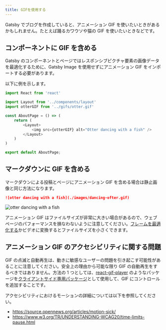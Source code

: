 ```yaml
---
title: GIFを使用する
---
```


Gatsby でブログを作成していると、アニメーション GIF を使いたいときがあるかもしれません。たとえば踊るカワウソや猫の GIF を使いたいときなどです。

## コンポーネントに GIF を含める

Gatsby のコンポーネントとページではレスポンシブピクチャ要素の画像データを最適化するために、Gatsby Image を使用せずにアニメーション GIF をインポートする必要があります。

以下に例を示します。

```jsx:title=pages/about.js
import React from 'react'

import Layout from '../components/layout'
import otterGIF from '../gifs/otter.gif'

const AboutPage = () => (
    return (
        <Layout>
            <img src={otterGIF} alt="Otter dancing with a fish" />
        </Layout>
    )
)

export default AboutPage;
```

## マークダウンに GIF を含める

マークダウンによる投稿とページにアニメーション GIF を含める場合は静止画像と同じ方法になります。

```markdown
![otter dancing with a fish](./images/dancing-ofter.gif)
```

![otter dancing with a fish](./images/dancing-otter.gif)

アニメーション GIF はファイルサイズが非常に大きい場合があるので、ウェブページのパフォーマンスを損なわないように注意してください。[フレームを最適化する](https://skylilies.livejournal.com/244378.html)かビデオに変換するとファイルサイズを小さくできます。

## アニメーション GIF のアクセシビリティに関する問題

GIF の点滅と自動再生は、動きに敏感なユーザーの問題を引き起こす可能性があることに注意してください。安全上の理由から可能な限り GIF の自動再生をするべきではありません。方法の 1 つとしては、[react-gif-player](https://www.npmjs.com/package/react-gif-player) のようなパッケージを[クライアントサイド専用パッケージ](/docs/using-client-side-only-packages/)として使用して、GIF にコントロールを追加することです。

アクセシビリティにおけるモーションの詳細については以下を参照してください。

- https://source.opennews.org/articles/motion-sick/
- https://www.w3.org/TR/UNDERSTANDING-WCAG20/time-limits-pause.html
